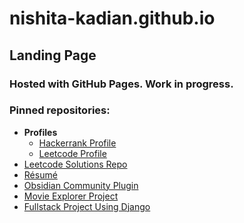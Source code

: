 # nishita-kadian.github.io


## Landing Page
### Hosted with GitHub Pages. Work in progress.
### Pinned repositories:

- **Profiles**
  - [Hackerrank Profile](https://www.hackerrank.com/nkadian_be19)
  - [Leetcode Profile](https://leetcode.com/NK04)
- [Leetcode Solutions Repo](https://nishita-kadian.github.io/leetcode/)
- [Résumé](https://nishita-kadian.github.io/assets/Nishita_resume_copy(1).pdf)
- [Obsidian Community Plugin](https://github.com/nishita-kadian/gdrive-sync-plugin)
- [Movie Explorer Project](https://github.com/nishita-kadian/MovieExplorer)
- [Fullstack Project Using Django](https://github.com/nishita-kadian/algo_ide)
